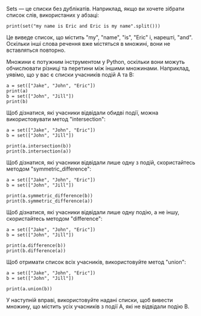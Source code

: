 Sets — це списки без дублікатів. Наприклад, якщо ви хочете зібрати список слів, використаних у абзаці:

    print(set("my name is Eric and Eric is my name".split()))

Це виведе список, що містить "my", "name", "is", "Eric" і, нарешті, "and". Оскільки інші слова речення вже містяться в множині, вони не вставляться повторно.

Множини є потужним інструментом у Python, оскільки вони можуть обчислювати різниці та перетини між іншими множинами. Наприклад, уявімо, що у вас є списки учасників подій A та B:

    a = set(["Jake", "John", "Eric"])
    print(a)
    b = set(["John", "Jill"])
    print(b)

Щоб дізнатися, які учасники відвідали обидві події, можна використовувати метод "intersection":

    a = set(["Jake", "John", "Eric"])
    b = set(["John", "Jill"])
    
    print(a.intersection(b))
    print(b.intersection(a))

Щоб дізнатися, які учасники відвідали лише одну з подій, скористайтесь методом "symmetric_difference":

    a = set(["Jake", "John", "Eric"])
    b = set(["John", "Jill"])
    
    print(a.symmetric_difference(b))
    print(b.symmetric_difference(a))

Щоб дізнатися, які учасники відвідали лише одну подію, а не іншу, скористайтесь методом "difference":

    a = set(["Jake", "John", "Eric"])
    b = set(["John", "Jill"])
    
    print(a.difference(b))
    print(b.difference(a))

Щоб отримати список всіх учасників, використовуйте метод "union":

    a = set(["Jake", "John", "Eric"])
    b = set(["John", "Jill"])
    
    print(a.union(b))

У наступній вправі, використовуйте надані списки, щоб вивести множину, що містить усіх учасників з події A, які не відвідали подію B.